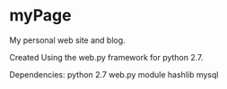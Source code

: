 myPage
======

My personal web site and blog.

Created Using the web.py framework for python 2.7. 

Dependencies:
	python 2.7
	web.py module
	hashlib
	mysql
